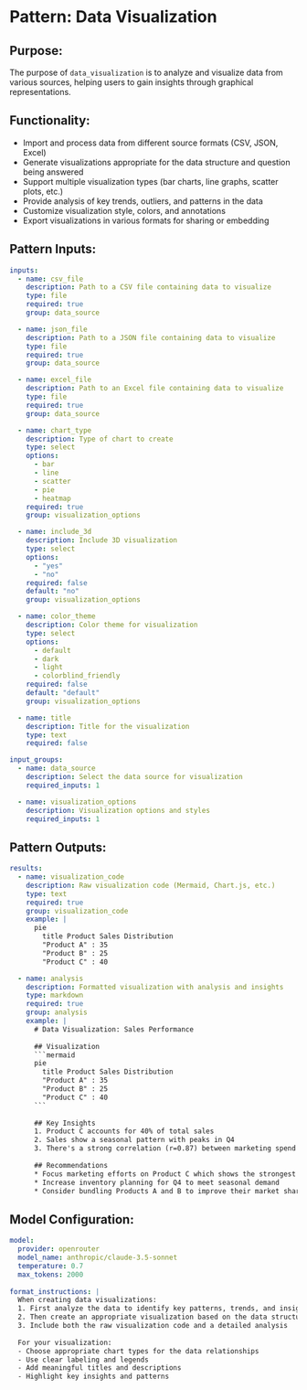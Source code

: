 # Pattern: Data Visualization

## Purpose:

The purpose of `data_visualization` is to analyze and visualize data from various sources, helping users to gain insights through graphical representations.

## Functionality:

* Import and process data from different source formats (CSV, JSON, Excel)
* Generate visualizations appropriate for the data structure and question being answered
* Support multiple visualization types (bar charts, line graphs, scatter plots, etc.)
* Provide analysis of key trends, outliers, and patterns in the data
* Customize visualization style, colors, and annotations
* Export visualizations in various formats for sharing or embedding

## Pattern Inputs:

```yaml
inputs:
  - name: csv_file
    description: Path to a CSV file containing data to visualize
    type: file
    required: true
    group: data_source

  - name: json_file
    description: Path to a JSON file containing data to visualize
    type: file
    required: true
    group: data_source

  - name: excel_file
    description: Path to an Excel file containing data to visualize
    type: file
    required: true
    group: data_source

  - name: chart_type
    description: Type of chart to create
    type: select
    options:
      - bar
      - line
      - scatter
      - pie
      - heatmap
    required: true
    group: visualization_options

  - name: include_3d
    description: Include 3D visualization
    type: select
    options:
      - "yes"
      - "no"
    required: false
    default: "no"
    group: visualization_options

  - name: color_theme
    description: Color theme for visualization
    type: select
    options:
      - default
      - dark
      - light
      - colorblind_friendly
    required: false
    default: "default"
    group: visualization_options

  - name: title
    description: Title for the visualization
    type: text
    required: false

input_groups:
  - name: data_source
    description: Select the data source for visualization
    required_inputs: 1

  - name: visualization_options
    description: Visualization options and styles
    required_inputs: 1
```

## Pattern Outputs:

```yaml
results:
  - name: visualization_code
    description: Raw visualization code (Mermaid, Chart.js, etc.)
    type: text
    required: true
    group: visualization_code
    example: |
      pie
        title Product Sales Distribution
        "Product A" : 35
        "Product B" : 25
        "Product C" : 40

  - name: analysis
    description: Formatted visualization with analysis and insights
    type: markdown
    required: true
    group: analysis
    example: |
      # Data Visualization: Sales Performance
      
      ## Visualization
      ```mermaid
      pie
        title Product Sales Distribution
        "Product A" : 35
        "Product B" : 25
        "Product C" : 40
      ```
      
      ## Key Insights
      1. Product C accounts for 40% of total sales
      2. Sales show a seasonal pattern with peaks in Q4
      3. There's a strong correlation (r=0.87) between marketing spend and sales
      
      ## Recommendations
      * Focus marketing efforts on Product C which shows the strongest performance
      * Increase inventory planning for Q4 to meet seasonal demand
      * Consider bundling Products A and B to improve their market share
```

## Model Configuration:

```yaml
model:
  provider: openrouter
  model_name: anthropic/claude-3.5-sonnet
  temperature: 0.7
  max_tokens: 2000
  
format_instructions: |
  When creating data visualizations:
  1. First analyze the data to identify key patterns, trends, and insights
  2. Then create an appropriate visualization based on the data structure and insights
  3. Include both the raw visualization code and a detailed analysis
  
  For your visualization:
  - Choose appropriate chart types for the data relationships
  - Use clear labeling and legends
  - Add meaningful titles and descriptions
  - Highlight key insights and patterns
```

